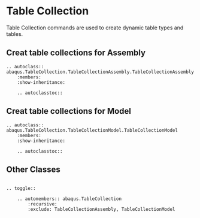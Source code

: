 # Table Collection

Table Collection commands are used to create dynamic table types and tables.

## Creat table collections for Assembly

```{eval-rst}
.. autoclass:: abaqus.TableCollection.TableCollectionAssembly.TableCollectionAssembly
    :members:
    :show-inheritance:

    .. autoclasstoc::
```

## Creat table collections for Model

```{eval-rst}
.. autoclass:: abaqus.TableCollection.TableCollectionModel.TableCollectionModel
    :members:
    :show-inheritance:

    .. autoclasstoc::
```

## Other Classes

```{eval-rst}

.. toggle::

    .. automembers:: abaqus.TableCollection
        :recursive:
        :exclude: TableCollectionAssembly, TableCollectionModel
```

